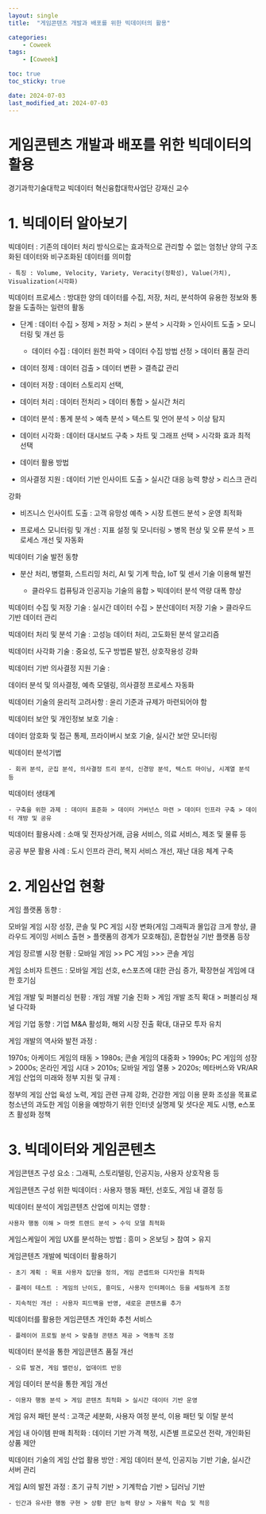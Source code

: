 ```yaml
---
layout: single
title:  "게임콘텐츠 개발과 배포를 위한 빅데이터의 활용"

categories:
    - Coweek
tags:
    - [Coweek]

toc: true
toc_sticky: true

date: 2024-07-03
last_modified_at: 2024-07-03
---
```


# 게임콘텐츠 개발과 배포를 위한 빅데이터의 활용

경기과학기술대학교 빅데이터 혁신융합대학사업단
강재신 교수


# 1. 빅데이터 알아보기

빅데이터 : 기존의 데이터 처리 방식으로는 효과적으로 관리할 수 없는 엄청난 양의 구조화된 데이터와 비구조화된 데이터를 의미함

    - 특징 : Volume, Velocity, Variety, Veracity(정확성), Value(가치), Visualization(시각화)

빅데이터 프로세스 : 방대한 양의 데이터를 수집, 저장, 처리, 분석하여 유용한 정보와 통찰을 도출하는 일련의 활동

- 단계 : 데이터 수집 > 정제 > 저장 > 처리 > 분석 > 시각화 > 인사이트 도출 > 모니터링 및 개선 등

    - 데이터 수집 : 데이터 원천 파악 > 데이터 수집 방법 선정 > 데이터 품질 관리

- 데이터 정제 : 데이터 검출 > 데이터 변환 > 결측값 관리

- 데이터 저장 : 데이터 스토리지 선택, 

- 데이터 처리 : 데이터 전처리 > 데이터 통합 > 실시간 처리

- 데이터 분석 : 통계 분석 > 예측 분석 > 텍스트 및 언어 분석 > 이상 탐지

- 데이터 시각화 : 데이터 대시보드 구축 > 차트 및 그래프 선택 > 시각화 효과 최적 선택

- 데이터 활용 방법

- 의사결정 지원 : 데이터 기반 인사이트 도출 > 실시간 대응 능력 향상 > 리스크 관리 

강화

- 비즈니스 인사이트 도출 : 고객 유망성 예측 > 시장 트렌드 분석 > 운영 최적화

- 프로세스 모니터링 및 개선 : 지표 설정 및 모니터링 > 병목 현상 및 오류 분석 > 프로세스 개선 및 자동화

빅데이터 기술 발전 동향

- 분산 처리, 병렬화, 스트리밍 처리, AI 및 기계 학습, IoT 및 센서 기술 이용해 발전

    - 클라우드 컴퓨팅과 인공지능 기술의 융합 > 빅데이터 분석 역량 대폭 향상

빅데이터 수집 및 저장 기술 : 실시간 데이터 수집 > 분산데이터 저장 기술 > 클라우드 기반 데이터 관리

빅데이터 처리 및 분석 기술 : 고성능 데이터 처리, 고도화된 분석 알고리즘

빅데이터 사각화 기술 : 중요성, 도구 방법론 발전, 상호작용성 강화

빅데이터 기반 의사결정 지원 기술 : 

데이터 분석 및 의사결정, 예측 모델링, 의사결정 프로세스 자동화

빅데이터 기술의 윤리적 고려사항 : 윤리 기준과 규제가 마련되어야 함

빅데이터 보안 및 개인정보 보호 기술 : 

데이터 암호화 및 접근 통제, 프라이버시 보호 기술, 실시간 보안 모니터링

빅데이터 분석기법

    - 회귀 분석, 군집 분석, 의사결정 트리 분석, 신경망 분석, 텍스트 마이닝, 시계열 분석 등

빅데이터 생태계

    - 구축을 위한 과제 : 데이터 표준화 > 데이터 거버넌스 마련 > 데이터 인프라 구축 > 데이터 개방 및 공유

빅데이터 활용사례 : 소매 및 전자상거래, 금융 서비스, 의료 서비스, 제조 및 물류 등

공공 부문 활용 사례 : 도시 인프라 관리, 복지 서비스 개선, 재난 대응 체계 구축


# 2. 게임산업 현황

게임 플랫폼 동향 :

모바일 게임 시장 성장, 콘솔 및 PC 게임 시장 변화(게임 그래픽과 몰입감 크게 향상, 클라우드 게이밍 서비스 출현 > 플랫폼의 경계가 모호해짐), 혼합현실 기반 플랫폼 등장

게임 장르별 시장 현황 : 모바일 게임 >> PC 게임 >>> 콘솔 게임

게임 소비자 트렌드 : 모바일 게임 선호, e스포츠에 대한 관심 증가, 확장현실 게임에 대한 호기심

게임 개발 및 퍼블리싱 현황 : 개임 개발 기술 진화 > 게임 개발 조직 확대 > 퍼블리싱 채널 다각화

게임 기업 동향 : 기업 M&A 활성화, 해외 시장 진출 확대, 대규모 투자 유치

게임 개발의 역사와 발전 과정 :

1970s; 아케이드 게임의 태동 > 1980s; 콘솔 게임의 대중화 > 1990s; PC 게임의 성장 > 2000s; 온라인 게임 시대 > 2010s; 모바일 게임 열풍 > 2020s; 메타버스와 VR/AR
게임 산업의 미래와 정부 지원 및 규제 : 

정부의 게임 산업 육성 노력, 게임 관련 규제 강화, 건강한 게임 이용 문화 조성을 목표로 청소년의 과도한 게임 이용을 예방하기 위한 인터넷 실명제 및 셧다운 제도 시행, e스포츠 활성화 정책



# 3. 빅데이터와 게임콘텐츠

게임콘텐츠 구성 요소 : 그래픽, 스토리텔링, 인공지능, 사용자 상호작용 등

게임콘텐츠 구성 위한 빅데이터 : 사용자 행동 패턴, 선호도, 게임 내 결정 등

빅데이터 분석이 게임콘텐츠 산업에 미치는 영향 :

    사용자 행동 이해 > 마켓 트렌드 분석 > 수익 모델 최적화

게임스케일이 게임 UX를 분석하는 방법 : 흥미 > 온보딩 > 참여 > 유지

게임콘텐츠 개발에 빅데이터 활용하기

    - 초기 계획 : 목표 사용자 집단을 정의, 게임 콘셉트와 디자인을 최적화

    - 플레이 테스트 : 게임의 난이도, 흥미도, 사용자 인터페이스 등을 세밀하게 조정

    - 지속적인 개선 : 사용자 피드백을 반영, 새로운 콘텐츠를 추가

빅데이터를 활용한 게임콘텐츠 개인화 추천 서비스

    - 플레이어 프로필 분석 > 맞춤형 콘텐츠 제공 > 역동적 조정

빅데이터 분석을 통한 게임콘텐츠 품질 개선

    - 오류 발견, 게임 밸런싱, 업데이트 반응

게임 데이터 분석을 통한 게임 개선

    - 이용자 행동 분석 > 게임 콘텐츠 최적화 > 실시간 데이터 기반 운영

게임 유저 패턴 분석 : 고객군 세분화, 사용자 여정 분석, 이용 패턴 및 이탈 분석

게임 내 아이템 판매 최적화 : 데이터 기반 가격 책정, 시즌별 프로모션 전략, 개인화된 상품 제안

빅데이터 기술의 게임 산업 활용 방안 : 게임 데이터 분석, 인공지능 기반 기술, 실시간 서버 관리

게임 AI의 발전 과정 : 초기 규칙 기반 > 기계학습 기반 > 딥러닝 기반

    - 인간과 유사한 행동 구현 > 상황 판단 능력 향상 > 자율적 학습 및 적응


